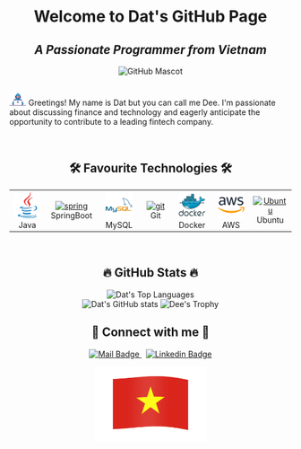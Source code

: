 <div align="center">
  <h1>Welcome to Dat's GitHub Page</h1>
  <h2><i>A Passionate Programmer from Vietnam</i></h2>
  <img src='https://user-images.githubusercontent.com/5713670/87202985-820dcb80-c2b6-11ea-9f56-7ec461c497c3.gif' width='90' alt='GitHub Mascot'>
</div>

<br>

<img src="./images/developer-mini.gif" alt="Developer Icon" width="30"/> Greetings! My name is Dat but you can call me Dee. I'm passionate about discussing finance and technology and eagerly anticipate the opportunity to contribute to a leading fintech company.

<br>

<h2 align="center">🛠️ Favourite Technologies 🛠️</h2>

<table align="center">
  <tr>
    <td align="center" width="96">
      <a href="https://www.java.com" target="_blank" rel="noreferrer"> <img src="https://raw.githubusercontent.com/devicons/devicon/master/icons/java/java-original.svg" alt="java" width="48" height="48"/> </a>
      <br>Java
    </td>
    <td align="center" width="96">
      <a href="https://spring.io/" target="_blank" rel="noreferrer"> <img src="https://www.vectorlogo.zone/logos/springio/springio-icon.svg" alt="spring" width="48" height="48"/> </a>
      <br>SpringBoot
    </td>
    <td align="center" width="96">
      <a href="https://www.mysql.com/" target="_blank" rel="noreferrer"> <img src="https://raw.githubusercontent.com/devicons/devicon/master/icons/mysql/mysql-original-wordmark.svg" alt="mysql" width="48" height="48"/> </a>
      <br>MySQL
    </td>
    <td align="center" width="96">
      <a href="https://git-scm.com/" target="_blank" rel="noreferrer"> <img src="https://www.vectorlogo.zone/logos/git-scm/git-scm-icon.svg" alt="git" width="48" height="48"/> </a>
      <br>Git
    </td>
    <td align="center" width="96"> 
      <a href="https://www.docker.com/" target="_blank" rel="noreferrer"> <img src="https://raw.githubusercontent.com/devicons/devicon/master/icons/docker/docker-original-wordmark.svg" alt="docker" width="48" height="48"/> </a>
      <br>Docker
    </td>
    <td align="center"  width="96">
      <a href="https://aws.amazon.com" target="_blank" rel="noreferrer"> <img src="https://raw.githubusercontent.com/devicons/devicon/master/icons/amazonwebservices/amazonwebservices-original-wordmark.svg" alt="aws" width="48" height="48"/> </a>
      <br>AWS
    </td>
    <td align="center" width="96">
      <a href="https://www.linux.org/" target="_blank" rel="noreferrer"> <img src="https://github.com/letiendat1002/e-commerce/assets/66414511/a75b8c35-17c8-4694-80eb-6252fc63c42e" alt="Ubuntu" width="48" height="48"/> </a>
      <br>Ubuntu
    </td>
  </tr>
</table>

<br>

<h2 align="center">🔥 GitHub Stats 🔥</h2>

<div align="center">
    <img src="https://readme-stats.clckblog.space/api/top-langs/?username=letiendat1002&langs_count=6&layout=compact&theme=transparent&env=PAT_1" alt="Dat's Top Languages"/><br>
  <img src="https://readme-stats.clckblog.space/api?username=letiendat1002&card_width=400&show_icons=true&count_private=true&theme=transparent&env=PAT_1" alt="Dat's GitHub stats"/>
  <img src="https://github-profile-trophy.vercel.app/?username=letiendat1002&no-bg=true&margin-w=5&rank=SECRET,SSS,SS,S,AAA,AA,A,B" alt="Dee's Trophy">
</div>

<h2 align="center">🤝 Connect with me 🤝</h2>

<p align="center">
  <a href="mailto:letiendat1002@gmail.com" target="blank">
    <img src="https://img.shields.io/badge/Mail-letiendat1002-c0392b?style=flat&labelColor=c0392b&logo=gmail&logoColor=white" alt="Mail Badge"/>
  </a>
  &nbsp;
  <a href="https://www.linkedin.com/in/letiendat1002" target="blank">
    <img src="https://img.shields.io/badge/Linkedin-letiendat1002-0e76a8?style=flat&labelColor=0e76a8&logo=linkedin&logoColor=white" alt="Linkedin Badge"/>
  </a>
</p>

<div align="center">
  <img width="40%" src="./images/Flag_of_Vietnam-Animated.gif" alt="Vietnam Flag"/>
</div>
